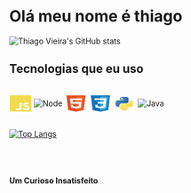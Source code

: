 # Olá meu nome é thiago
![Thiago Vieira's GitHub stats](https://github-readme-stats.vercel.app/api?username=thiagovieiras&show_icons=true&theme=synthwave)

## Tecnologias que eu uso

<div style="display: inline_block"><br>
  <img align="center" alt="Js" height="30" width="40" src="https://raw.githubusercontent.com/devicons/devicon/master/icons/javascript/javascript-plain.svg">
  <img align="center" alt="Node" height="30" width="40" src="https://cdn.jsdelivr.net/gh/devicons/devicon/icons/nodejs/nodejs-original.svg">
  <img align="center" alt="HTML" height="30" width="40" src="https://raw.githubusercontent.com/devicons/devicon/master/icons/html5/html5-original.svg">
  <img align="center" alt="CSS" height="30" width="40" src="https://raw.githubusercontent.com/devicons/devicon/master/icons/css3/css3-original.svg">
  <img align="center" alt="Python" height="30" width="40" src="https://raw.githubusercontent.com/devicons/devicon/master/icons/python/python-original.svg">
  <img align="center" alt="Java" height="30" width="40" src="https://cdn.jsdelivr.net/gh/devicons/devicon/icons/java/java-original.svg">
</div><br>

[![Top Langs](https://github-readme-stats.vercel.app/api/top-langs/?username=thiagovieiras)](https://github.com/thiagovieiras/github-readme-stats)

<br>
<br>

#### Um Curioso Insatisfeito
